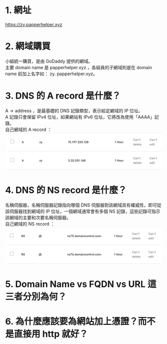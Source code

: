 # 1. 網址       
https://zy.papperhelper.xyz           


# 2. 網域購買           
小組統一購買，是由 GoDaddy 提供的網域。                                       
主要 domain name 是 papperhelper.xyz ，各組員的子網域則是在 domain name 前加上名字如： zy.              papperhelper.xyz。                                                 

# 3. DNS 的 A record 是什麼？
A -> address ，是最基礎的 DNS 記錄類型，表示給定網域的 IP 位址。                    
A 記錄只會保留 IPv4 位址，如果網站有 IPv6 位址，它將改為使用「AAAA」記錄。          
自己網域的 A record ：              
![Arecord](../assets/week-05/img/Arecord.png)       

# 4. DNS 的 NS record 是什麼？
名稱伺服器，名稱伺服器記錄指向哪個 DNS 伺服器對該網域具有權威性，即可從該伺服器找到網域的 IP 位址，一個網域通常會有多個 NS 記錄，這些記錄可指示該網域的主要和次要名稱伺服器。               
自己網域的 NS record ：         
![NSrecord](../assets/week-05/img/NSrecord.png)


# 5. Domain Name vs FQDN vs URL 這三者分別為何？
# 6. 為什麼應該要為網站加上憑證？而不是直接用 http 就好？